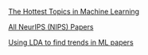 [The Hottest Topics in Machine Learning](https://app.datacamp.com/learn/projects/158)

[All NeurIPS (NIPS) Papers](https://www.kaggle.com/datasets/rowhitswami/nips-papers-1987-2019-updated?select=papers.csv)

[Using LDA to find trends in ML papers](https://www.malvikarajeev.com/post/lda/)